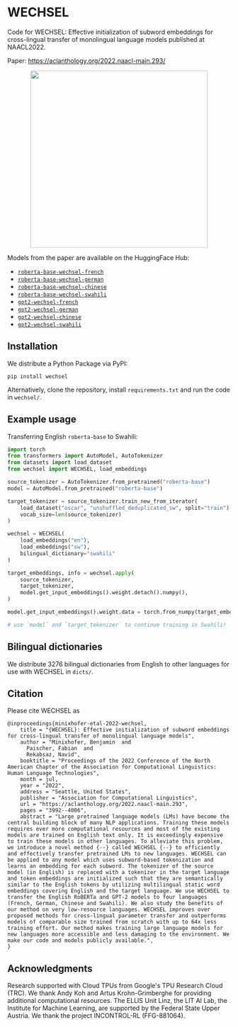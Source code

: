 # WECHSEL
Code for WECHSEL: Effective initialization of subword embeddings for cross-lingual transfer of monolingual language models published at NAACL2022.

Paper: https://aclanthology.org/2022.naacl-main.293/

<p align="center">
<img src="https://user-images.githubusercontent.com/13353204/165908328-3f3217ad-f08e-4051-8648-3e49b26f3b71.png" width="400"  />
</p>

Models from the paper are available on the HuggingFace Hub:

- [`roberta-base-wechsel-french`](https://huggingface.co/benjamin/roberta-base-wechsel-french)
- [`roberta-base-wechsel-german`](https://huggingface.co/benjamin/roberta-base-wechsel-german)
- [`roberta-base-wechsel-chinese`](https://huggingface.co/benjamin/roberta-base-wechsel-chinese)
- [`roberta-base-wechsel-swahili`](https://huggingface.co/benjamin/roberta-base-wechsel-swahili)
- [`gpt2-wechsel-french`](https://huggingface.co/benjamin/gpt2-wechsel-french)
- [`gpt2-wechsel-german`](https://huggingface.co/benjamin/gpt2-wechsel-german)
- [`gpt2-wechsel-chinese`](https://huggingface.co/benjamin/gpt2-wechsel-chinese)
- [`gpt2-wechsel-swahili`](https://huggingface.co/benjamin/gpt2-wechsel-swahili)

## Installation

We distribute a Python Package via PyPI:

```
pip install wechsel
```

Alternatively, clone the repository, install `requirements.txt` and run the code in `wechsel/`.

## Example usage

Transferring English `roberta-base` to Swahili:

```python
import torch
from transformers import AutoModel, AutoTokenizer
from datasets import load_dataset
from wechsel import WECHSEL, load_embeddings

source_tokenizer = AutoTokenizer.from_pretrained("roberta-base")
model = AutoModel.from_pretrained("roberta-base")

target_tokenizer = source_tokenizer.train_new_from_iterator(
    load_dataset("oscar", "unshuffled_deduplicated_sw", split="train")["text"],
    vocab_size=len(source_tokenizer)
)

wechsel = WECHSEL(
    load_embeddings("en"),
    load_embeddings("sw"),
    bilingual_dictionary="swahili"
)

target_embeddings, info = wechsel.apply(
    source_tokenizer,
    target_tokenizer,
    model.get_input_embeddings().weight.detach().numpy(),
)

model.get_input_embeddings().weight.data = torch.from_numpy(target_embeddings)

# use `model` and `target_tokenizer` to continue training in Swahili!
```

## Bilingual dictionaries

We distribute 3276 bilingual dictionaries from English to other languages for use with WECHSEL in `dicts/`.

## Citation

Please cite WECHSEL as

```
@inproceedings{minixhofer-etal-2022-wechsel,
    title = "{WECHSEL}: Effective initialization of subword embeddings for cross-lingual transfer of monolingual language models",
    author = "Minixhofer, Benjamin  and
      Paischer, Fabian  and
      Rekabsaz, Navid",
    booktitle = "Proceedings of the 2022 Conference of the North American Chapter of the Association for Computational Linguistics: Human Language Technologies",
    month = jul,
    year = "2022",
    address = "Seattle, United States",
    publisher = "Association for Computational Linguistics",
    url = "https://aclanthology.org/2022.naacl-main.293",
    pages = "3992--4006",
    abstract = "Large pretrained language models (LMs) have become the central building block of many NLP applications. Training these models requires ever more computational resources and most of the existing models are trained on English text only. It is exceedingly expensive to train these models in other languages. To alleviate this problem, we introduce a novel method {--} called WECHSEL {--} to efficiently and effectively transfer pretrained LMs to new languages. WECHSEL can be applied to any model which uses subword-based tokenization and learns an embedding for each subword. The tokenizer of the source model (in English) is replaced with a tokenizer in the target language and token embeddings are initialized such that they are semantically similar to the English tokens by utilizing multilingual static word embeddings covering English and the target language. We use WECHSEL to transfer the English RoBERTa and GPT-2 models to four languages (French, German, Chinese and Swahili). We also study the benefits of our method on very low-resource languages. WECHSEL improves over proposed methods for cross-lingual parameter transfer and outperforms models of comparable size trained from scratch with up to 64x less training effort. Our method makes training large language models for new languages more accessible and less damaging to the environment. We make our code and models publicly available.",
}
```

## Acknowledgments

Research supported with Cloud TPUs from Google's TPU Research Cloud (TRC). We thank Andy Koh and Artus Krohn-Grimberghe for providing additional computational resources. The ELLIS Unit Linz, the LIT AI Lab, the Institute for Machine Learning, are supported by the Federal State Upper Austria. We thank the project INCONTROL-RL (FFG-881064).
